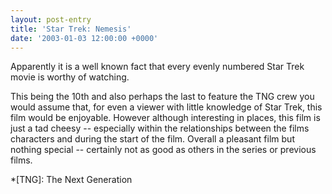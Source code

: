 ```yaml
---
layout: post-entry
title: 'Star Trek: Nemesis'
date: '2003-01-03 12:00:00 +0000'
---
```

Apparently it is a well known fact that every evenly numbered Star Trek movie is worthy of watching.

This being the 10th and also perhaps the last to feature the TNG crew you would assume that, for even a viewer with little knowledge of Star Trek, this film would be enjoyable. However although interesting in places, this film is just a tad cheesy -- especially within the relationships between the films characters and during the start of the film. Overall a pleasant film but nothing special -- certainly not as good as others in the series or previous films.

*[TNG]: The Next Generation